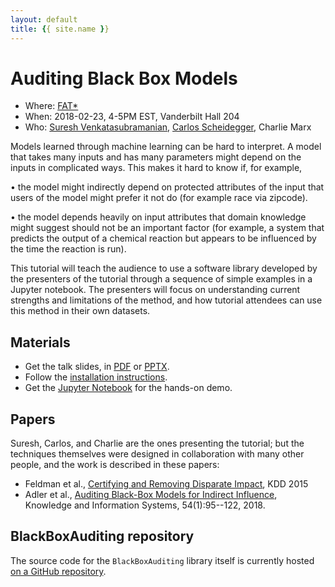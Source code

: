 ```yaml
---
layout: default
title: {{ site.name }}
---
```


# Auditing Black Box Models

* Where: [FAT*](https://www.fatconference.org/2018/program.html)
* When: 2018-02-23, 4-5PM EST, Vanderbilt Hall 204
* Who: [Suresh Venkatasubramanian](http://www.cs.utah.edu/~suresh), [Carlos Scheidegger](https://cscheid.net), Charlie Marx

Models learned through machine learning can be hard to interpret. A
model that takes many inputs and has many parameters might depend on
the inputs in complicated ways. This makes it hard to know if, for
example,

• the model might indirectly depend on protected attributes of the
input that users of the model might prefer it not do (for example race
via zipcode).

• the model depends heavily on input attributes that domain knowledge
might suggest should not be an important factor (for example, a system
that predicts the output of a chemical reaction but appears to be
influenced by the time the reaction is run).

This tutorial will teach the audience to use a software library
developed by the presenters of the tutorial through a sequence of
simple examples in a Jupyter notebook. The presenters will focus
on understanding current strengths and limitations of the method, and
how tutorial attendees can use this method in their own datasets.

## Materials

* Get the talk slides, in [PDF](slides.pdf) or [PPTX](slides.pptx).
* Follow the [installation instructions](install.html).
* Get the [Jupyter Notebook](tutorial.ipynb) for the hands-on demo.

## Papers

Suresh, Carlos, and Charlie are the ones presenting the tutorial; but
the techniques themselves were designed in collaboration with many
other people, and the work is described in these papers:

* Feldman et al., [Certifying and Removing Disparate Impact](https://dl.acm.org/citation.cfm?id=2783311), KDD 2015
* Adler et al., [Auditing Black-Box Models for Indirect Influence](https://link.springer.com/article/10.1007/s10115-017-1116-3), Knowledge and Information Systems, 54(1):95--122, 2018.

## BlackBoxAuditing repository

The source code for the `BlackBoxAuditing` library itself is currently hosted [on a GitHub repository](https://github.com/algofairness/BlackBoxAuditing).

